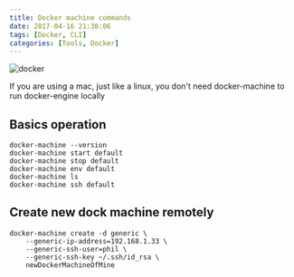 ```yaml
---
title: Docker machine commands
date: 2017-04-16 21:38:06
tags: [Docker, CLI]
categories: [Tools, Docker]
---
```


![docker](/docker.png "docker")

If you are using a mac, just like a linux, you don't need docker-machine to run docker-engine locally

## Basics operation
```
docker-machine --version
docker-machine start default
docker-machine stop default
docker-machine env default
docker-machine ls
docker-machine ssh default
```

## Create new dock machine remotely
```
docker-machine create -d generic \
    --generic-ip-address=192.168.1.33 \
    --generic-ssh-user=phil \
    --generic-ssh-key ~/.ssh/id_rsa \
    newDockerMachineOfMine
```